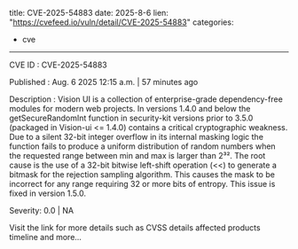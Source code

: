  
title: CVE-2025-54883
date: 2025-8-6
lien: "https://cvefeed.io/vuln/detail/CVE-2025-54883"
categories:
  - cve
---

CVE ID : CVE-2025-54883

Published :  Aug. 6
2025
12:15 a.m. | 57 minutes ago

Description : Vision UI is a collection of enterprise-grade
dependency-free modules for modern web projects. In versions 1.4.0 and below
the getSecureRandomInt function in security-kit versions prior to 3.5.0 (packaged in Vision-ui <= 1.4.0) contains a critical cryptographic weakness. Due to a silent 32-bit integer overflow in its internal masking logic
the function fails to produce a uniform distribution of random numbers when the requested range between min and max is larger than 2³². The root cause is the use of a 32-bit bitwise left-shift operation (<<) to generate a bitmask for the rejection sampling algorithm. This causes the mask to be incorrect for any range requiring 32 or more bits of entropy. This issue is fixed in version 1.5.0.

Severity: 0.0 | NA

Visit the link for more details
such as CVSS details
affected products
timeline
and more...

